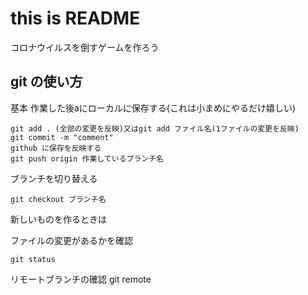 # this is README

コロナウイルスを倒すゲームを作ろう


## git の使い方

基本
作業した後aにローカルに保存する(これは小まめにやるだけ嬉しい)  
```
git add . (全部の変更を反映)又はgit add ファイル名(1ファイルの変更を反映)  
git commit -m "comment"   
github に保存を反映する  
git push origin 作業しているブランチ名  
```
ブランチを切り替える  
```
git checkout ブランチ名   
```
新しいものを作るときは  

ファイルの変更があるかを確認
```
git status 
```
リモートブランチの確認
git remote
